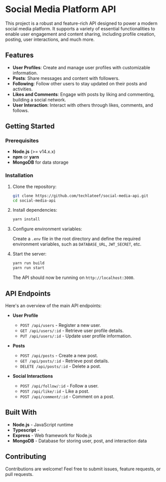 # Social Media Platform API

This project is a robust and feature-rich API designed to power a modern social media platform. It supports a variety of essential functionalities to enable user engagement and content sharing, including profile creation, posting, user interactions, and much more.

## Features

- **User Profiles**: Create and manage user profiles with customizable information.
- **Posts**: Share messages and content with followers.
- **Following**: Follow other users to stay updated on their posts and activities.
- **Likes and Comments**: Engage with posts by liking and commenting, building a social network.
- **User Interaction**: Interact with others through likes, comments, and follows.

## Getting Started

### Prerequisites

- **Node.js** (>= v14.x.x)
- **npm** or **yarn**
- **MongoDB** for data storage

### Installation

1. Clone the repository:

   ```bash
   git clone https://github.com/techlateef/social-media-api.git
   cd social-media-api
   ```

2. Install dependencies:

   ```bash
   yarn install
   ```

3. Configure environment variables:

   Create a `.env` file in the root directory and define the required environment variables, such as `DATABASE_URL`, `JWT_SECRET`, etc.

4. Start the server:

   ```bash
   yarn run build
   yarn run start
   ```

   The API should now be running on `http://localhost:3000`.

## API Endpoints

Here's an overview of the main API endpoints:

- **User Profile**
  - `POST /api/users` - Register a new user.
  - `GET /api/users/:id` - Retrieve user profile details.
  - `PUT /api/users/:id` - Update user profile information.

- **Posts**
  - `POST /api/posts` - Create a new post.
  - `GET /api/posts/:id` - Retrieve post details.
  - `DELETE /api/posts/:id` - Delete a post.

- **Social Interactions**
  - `POST /api/follow/:id` - Follow a user.
  - `POST /api/like/:id` - Like a post.
  - `POST /api/comment/:id` - Comment on a post.

## Built With

- **Node.js** - JavaScript runtime
- **Typescript** - 
- **Express** - Web framework for Node.js
- **MongoDB** - Database for storing user, post, and interaction data

## Contributing

Contributions are welcome! Feel free to submit issues, feature requests, or pull requests.

